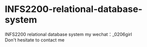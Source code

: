 # INFS2200-relational-database-system
INFS2200 relational database system my wechat：_0206girl Don't hesitate to contact me
